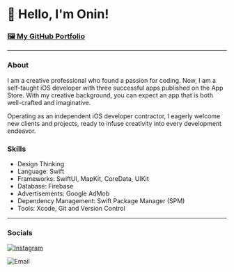 # 👋 Hello, I'm Onin!

### [🖼️ My GitHub Portfolio](https://github.com/Onin-iOS/iOS-Developer-Portfolio)

***

###  About

I am a creative professional who found a passion for coding. Now, I am a self-taught iOS developer with three successful apps published on the App Store. With my creative background, you can expect an app that is both well-crafted and imaginative.  

Operating as an independent iOS developer contractor, I eagerly welcome new clients and projects, ready to infuse creativity into every development endeavor.

### Skills

* Design Thinking
* Language: Swift
* Frameworks: SwiftUI, MapKit, CoreData, UIKit
* Database: Firebase
* Advertisements: Google AdMob
* Dependency Management: Swift Package Manager (SPM)
* Tools: Xcode, Git and Version Control 

---
### Socials 

[![Instagram](https://i.imgur.com/HeVBU6h.png)](https://www.instagram.com/oninizer/) 

![Email](https://i.imgur.com/WteCzm6.pngL)
